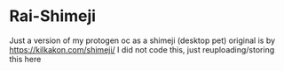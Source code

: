 # Rai-Shimeji
Just a version of my protogen oc as a shimeji (desktop pet) original is by https://kilkakon.com/shimeji/ I did not code this, just reuploading/storing this here
